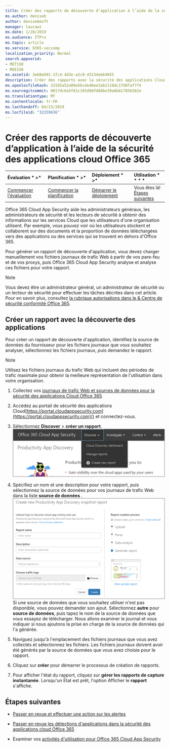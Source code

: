 ```yaml
---
title: Créer des rapports de découverte d’application à l’aide de la sécurité des applications cloud Office 365
ms.author: deniseb
author: denisebmsft
manager: laurawi
ms.date: 1/28/2019
ms.audience: ITPro
ms.topic: article
ms.service: O365-seccomp
localization_priority: Normal
search.appverid:
- MET150
- MOE150
ms.assetid: 3e68e691-1fc4-4d3e-a2c0-d3134eb64055
description: Créer des rapports avec la sécurité des applications Cloud Office 365 qui vous permettent de comprendre comment les personnes de votre organisation utilisent Office 365 et d'autres applications.
ms.openlocfilehash: 23165a52a09e5bcde46ee3ab2110dc17d0faf7f4
ms.sourcegitcommit: 0017dc6a5f81c165d9dfd88be39a6bb17856582e
ms.translationtype: MT
ms.contentlocale: fr-FR
ms.lasthandoff: 04/23/2019
ms.locfileid: "32259636"
---
```

# <a name="create-app-discovery-reports-using-office-365-cloud-app-security"></a>Créer des rapports de découverte d’application à l’aide de la sécurité des applications cloud Office 365

|Évaluation * *\>**|Planification * *\>**|Déploiement * *\>**|Utilisation * * * *|
|:-----|:-----|:-----|:-----|
|[Commencer l'évaluation](office-365-cas-overview.md) <br/> |[Commencer la planification](get-ready-for-office-365-cas.md) <br/> |[Démarrer le déploiement](turn-on-office-365-cas.md) <br/> |Vous êtes là!  <br/> [Étapes suivantes](#next-steps) <br/> |
   
Office 365 Cloud App Security aide les administrateurs généraux, les administrateurs de sécurité et les lecteurs de sécurité à obtenir des informations sur les services Cloud que les utilisateurs d'une organisation utilisent. Par exemple, vous pouvez voir où les utilisateurs stockent et collaborent sur des documents et la proportion de données téléchargées vers des applications ou des services qui se trouvent en dehors d'Office 365.
  
Pour générer un rapport de découverte d'application, vous devez charger manuellement vos fichiers journaux de trafic Web à partir de vos pare-feu et de vos proxys, puis Office 365 Cloud App Security analyse et analyse ces fichiers pour votre rapport.
  
> [!NOTE]
> Vous devez être un administrateur général, un administrateur de sécurité ou un lecteur de sécurité pour effectuer les tâches décrites dans cet article. Pour en savoir plus, consultez [la rubrique autorisations dans le &amp; Centre de sécurité conformité Office 365](permissions-in-the-security-and-compliance-center.md). 
  
## <a name="create-a-report-with-app-discovery"></a>Créer un rapport avec la découverte des applications

Pour créer un rapport de découverte d'application, identifiez la source de données du fournisseur pour les fichiers journaux que vous souhaitez analyser, sélectionnez les fichiers journaux, puis demandez le rapport.
  
> [!NOTE]
> Utilisez les fichiers journaux du trafic Web qui incluent des périodes de trafic maximale pour obtenir la meilleure représentation de l'utilisation dans votre organisation. 
  
1. Collectez vos [journaux de trafic Web et sources de données pour la sécurité des applications Cloud Office 365](web-traffic-logs-and-data-sources-for-ocas.md).
    
2. Accédez au portail de sécurité des applications Cloud[https://portal.cloudappsecurity.com](https://portal.cloudappsecurity.com)() et connectez-vous. 
       
3. Sélectionnez **Discover** \> **créer un rapport**. <br>![Dans le portail Office 365 CAS, sélectionnez découvrir](media/73b5299f-94b5-49dd-a00f-154d188eb2c5.png)<br>
  
4. Spécifiez un nom et une description pour votre rapport, puis sélectionnez la source de données pour vos journaux de trafic Web dans la liste **source de données** . <br>![Dans les autorités de certification O365 \> , choisissez découvrir créer un rapport](media/22e660f0-5eb2-49fa-9fea-f88a5809a07b.png)<br>Si une source de données que vous souhaitez utiliser n'est pas disponible, vous pouvez demander son ajout. Sélectionnez **autre** pour **source de données**, puis tapez le nom de la source de données que vous essayez de télécharger. Nous allons examiner le journal et vous indiquer si nous ajoutons la prise en charge de la source de données qui l'a générée. 
  
5. Naviguez jusqu'à l'emplacement des fichiers journaux que vous avez collectés et sélectionnez les fichiers. Les fichiers journaux doivent avoir été générés par la source de données que vous avez choisie pour le rapport.
    
6. Cliquez sur **créer** pour démarrer le processus de création de rapports. 
    
7. Pour afficher l'état du rapport, cliquez sur **gérer les rapports de capture instantanée**. Lorsqu'un État est prêt, l'option Afficher le **rapport** s'affiche. 
    
## <a name="next-steps"></a>Étapes suivantes

- [Passer en revue et effectuer une action sur les alertes](review-office-365-cas-alerts.md)
    
- [Passer en revue les détections d'applications dans la sécurité des applications cloud Office 365](review-app-discovery-findings-in-ocas.md)
    
- Examiner vos [activités d'utilisation pour Office 365 Cloud App Security](utilization-activities-for-ocas.md)
    

